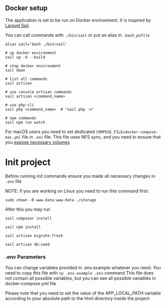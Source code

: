 ## Docker setup

The application is set to be run on Docker environment. It is inspired
by [Laravel Sail](https://laravel.com/docs/8.x/sail).

You can call commands with `./bin/sail` or put an alias in `.bash_pofile`

`alias sail='bash ./bin/sail'`

```
# up docker environment
sail up -d --build

# stop docker environment
sail down

# list all commands
sail artisan

# use console artisan commands
sail artisan <command_name>

# use php-cli
sail php <command_name>  # "sail php -v"

# npm commands
sail npm run watch
```

For macOS users you need to set dedicated `COMPOSE_FILE=docker-compose-mac.yml` file in `.env` file. This file uses NFS
sync, and you need to ensure that
you [expose necessary volumes](https://blog.fingo.pl/speed-up-docker-using-nfs-volumes/)

# Init project

Before running init commands ensure you made all necessary changes in `.env` file

NOTE: if you are working on Linux you need to run this command first:

`sudo chown -R www-data:www-data ./storage`

After this you may run

`sail composer install`

`sail npm install`

`sail artisan migrate:fresh`

`sail artisan db:seed`

### .env Parameters

You can change variables provided in .env.example whatever you need. You need to copy this file with `cp .env.example .env` command
This file does not contain all possible variables, but you can see all possible variables in docker-compose.yml file

Please note that you need to set the value of the APP_LOCAL_PATH variable according to your absolute path to the html directory inside the project
